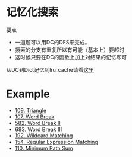 # 记忆化搜索

要点
- 一道题可以用DC的DFS来完成。
- 搜索的分支有重复所以有可能（基本上）要超时
- 这时候只要在DC的函数上加上对结果的记忆即可

从DC到Dict记忆到lru_cache请看[这里](misc/mem_dfs.md)

# Example
- [109. Triangle](lint109.md)
- [107. Word Break](lint107.md)
- [582. Word Break II](lint582.md)
- [683. Word Break III](lint683.md)
- [192. Wildcard Matching](lint192.md)
- [154. Regular Expression Matching](lint154.md)
- [110. Minimum Path Sum](lint110.md)